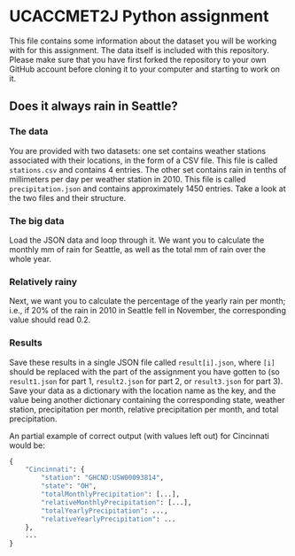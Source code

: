 # UCACCMET2J Python assignment

This file contains some information about the dataset you will be working with for this assignment. The data itself is included with this repository. Please make sure that you have first forked the repository to your own GitHub account before cloning it to your computer and starting to work on it.

## Does it always rain in Seattle?

### The data

You are provided with two datasets: one set contains weather stations associated with their locations, in the form of a CSV file. This file is called `stations.csv` and contains 4 entries. The other set contains rain in tenths of millimeters per day per weather station in 2010. This file is called `precipitation.json` and contains approximately 1450 entries. Take a look at the two files and their structure.

### The big data

Load the JSON data and loop through it. We want you to calculate the monthly mm of rain for Seattle, as well as the total mm of rain over the whole year.

### Relatively rainy

Next, we want you to calculate the percentage of the yearly rain per month; i.e., if 20% of the rain in 2010 in Seattle fell in November, the corresponding value should read 0.2.

### Results

Save these results in a single JSON file called `result[i].json`, where `[i]` should be replaced with the part of the assignment you have gotten to (so `result1.json` for part 1, `result2.json` for part 2, or `result3.json` for part 3). Save your data as a dictionary with the location name as the key, and the value being another dictionary containing the corresponding state, weather station, precipitation per month, relative precipitation per month, and total precipitation.

An partial example of correct output (with values left out) for Cincinnati would be:

```python
{
	"Cincinnati": {
		"station": "GHCND:USW00093814", 
		"state": "OH", 
		"totalMonthlyPrecipitation": [...], 
		"relativeMonthlyPrecipitation": [...], 
		"totalYearlyPrecipitation": ...,
		"relativeYearlyPrecipitation": ...
	},
	...
}
```
